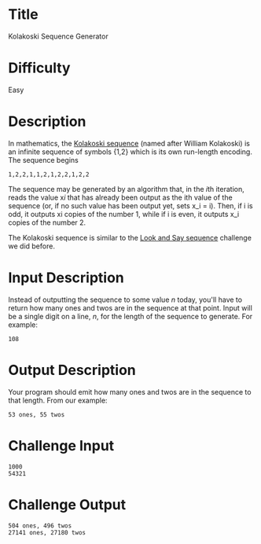 # Title

Kolakoski Sequence Generator

# Difficulty

Easy

# Description

In mathematics, the [Kolakoski sequence](https://en.wikipedia.org/wiki/Kolakoski_sequence) (named after William Kolakoski) is an infinite sequence of symbols {1,2} which is its own run-length encoding. The sequence begins

	1,2,2,1,1,2,1,2,2,1,2,2

The sequence may be generated by an algorithm that, in the *i*th iteration, reads the value x*i* that has already been output as the ith value of the sequence (or, if no such value has been output yet, sets x_i = i). Then, if i is odd, it outputs xi copies of the number 1, while if i is even, it outputs x_i copies of the number 2. 

The Kolakoski sequence is similar to the [Look and Say sequence](https://www.reddit.com/r/dailyprogrammer/comments/2ggy30/9152014_challenge180_easy_looknsay/) challenge we did before.

# Input Description

Instead of outputting the sequence to some value *n* today, you'll have to return how many ones and twos are in the sequence at that point. Input will be a single digit on a line, *n*, for the length of the sequence to generate. For example:

	108

# Output Description

Your program should emit how many ones and twos are in the sequence to that length. From our example:

	53 ones, 55 twos

# Challenge Input

	1000
	54321

# Challenge Output

	504 ones, 496 twos
	27141 ones, 27180 twos
